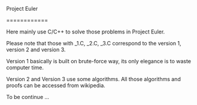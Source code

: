 Project Euler

============

Here mainly use C/C++ to solve those problems in Project Euler.

Please note that those with _1.C, _2.C, _3.C correspond to the version 1, version 2 and version 3. 

Version 1 basically is built on brute-force way, its only elegance is to waste computer time.

Version 2 and Version 3 use some algorithms. All those algorithms and proofs can be accessed from wikipedia.

 
To be continue ... 
